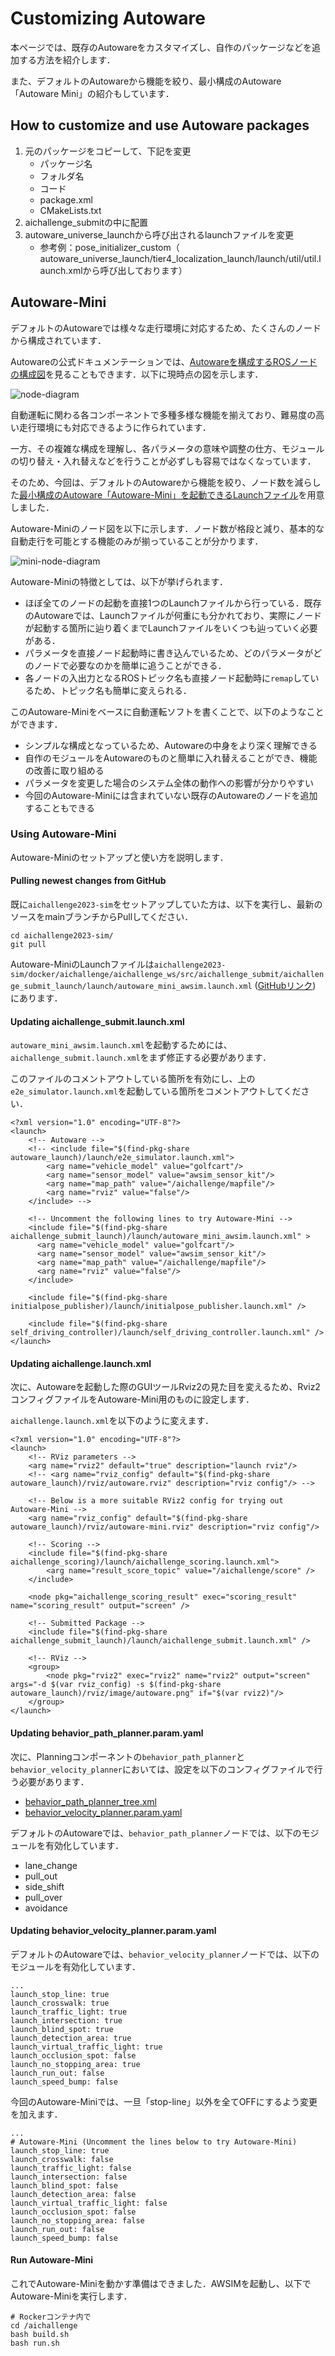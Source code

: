 # Customizing Autoware

本ページでは、既存のAutowareをカスタマイズし、自作のパッケージなどを追加する方法を紹介します．

また、デフォルトのAutowareから機能を絞り、最小構成のAutoware「Autoware Mini」の紹介もしています．
 
## How to customize and use Autoware packages

1. 元のパッケージをコピーして、下記を変更
     * パッケージ名
     * フォルダ名
     * コード
    *  package.xml
    * CMakeLists.txt
2. aichallenge_submitの中に配置
3. autoware_universe_launchから呼び出されるlaunchファイルを変更  
    * 参考例：pose_initializer_custom（ autoware_universe_launch/tier4_localization_launch/launch/util/util.launch.xmlから呼び出しております）


## Autoware-Mini

デフォルトのAutowareでは様々な走行環境に対応するため、たくさんのノードから構成されています．

Autowareの公式ドキュメンテーションでは、[Autowareを構成するROSノードの構成図](https://autowarefoundation.github.io/autoware-documentation/main/design/autoware-architecture/node-diagram/)を見ることもできます．以下に現時点の図を示します．

![node-diagram](../images/customize/autoware-node-diagram.png)

自動運転に関わる各コンポーネントで多種多様な機能を揃えており、難易度の高い走行環境にも対応できるように作られています．

一方、その複雑な構成を理解し、各パラメータの意味や調整の仕方、モジュールの切り替え・入れ替えなどを行うことが必ずしも容易ではなくなっています．

そのため、今回は、デフォルトのAutowareから機能を絞り、ノード数を減らした[最小構成のAutoware「Autoware-Mini」を起動できるLaunchファイル](https://github.com/AutomotiveAIChallenge/aichallenge2023-sim/blob/main/docker/aichallenge/aichallenge_ws/src/aichallenge_submit/aichallenge_submit_launch/launch/autoware_mini_awsim.launch.xml)を用意しました．

Autoware-Miniのノード図を以下に示します．ノード数が格段と減り、基本的な自動走行を可能とする機能のみが揃っていることが分かります．

![mini-node-diagram](../images/customize/autoware-mini-node-diagram.png)

Autoware-Miniの特徴としては、以下が挙げられます．

- ほぼ全てのノードの起動を直接1つのLaunchファイルから行っている．既存のAutowareでは、Launchファイルが何重にも分かれており、実際にノードが起動する箇所に辿り着くまでLaunchファイルをいくつも辿っていく必要がある．
- パラメータを直接ノード起動時に書き込んでいるため、どのパラメータがどのノードで必要なのかを簡単に追うことができる．
- 各ノードの入出力となるROSトピック名も直接ノード起動時に`remap`しているため、トピック名も簡単に変えられる．

このAutoware-Miniをベースに自動運転ソフトを書くことで、以下のようなことができます．

- シンプルな構成となっているため、Autowareの中身をより深く理解できる
- 自作のモジュールをAutowareのものと簡単に入れ替えることができ、機能の改善に取り組める
- パラメータを変更した場合のシステム全体の動作への影響が分かりやすい
- 今回のAutoware-Miniには含まれていない既存のAutowareのノードを追加することもできる

### Using Autoware-Mini

Autoware-Miniのセットアップと使い方を説明します．

#### Pulling newest changes from GitHub

既に`aichallenge2023-sim`をセットアップしていた方は、以下を実行し、最新のソースをmainブランチからPullしてください．

```
cd aichallenge2023-sim/
git pull
```

Autoware-MiniのLaunchファイルは`aichallenge2023-sim/docker/aichallenge/aichallenge_ws/src/aichallenge_submit/aichallenge_submit_launch/launch/autoware_mini_awsim.launch.xml` ([GitHubリンク](https://github.com/AutomotiveAIChallenge/aichallenge2023-sim/blob/main/docker/aichallenge/aichallenge_ws/src/aichallenge_submit/aichallenge_submit_launch/launch/autoware_mini_awsim.launch.xml)) にあります．


#### Updating aichallenge_submit.launch.xml

`autoware_mini_awsim.launch.xml`を起動するためには、`aichallenge_submit.launch.xml`をまず修正する必要があります．

このファイルのコメントアウトしている箇所を有効にし、上の`e2e_simulator.launch.xml`を起動している箇所をコメントアウトしてください．

```
<?xml version="1.0" encoding="UTF-8"?>
<launch>
    <!-- Autoware -->
    <!-- <include file="$(find-pkg-share autoware_launch)/launch/e2e_simulator.launch.xml">
        <arg name="vehicle_model" value="golfcart"/>
        <arg name="sensor_model" value="awsim_sensor_kit"/>
        <arg name="map_path" value="/aichallenge/mapfile"/>
        <arg name="rviz" value="false"/>
    </include> -->

    <!-- Uncomment the following lines to try Autoware-Mini -->
    <include file="$(find-pkg-share aichallenge_submit_launch)/launch/autoware_mini_awsim.launch.xml" >
      <arg name="vehicle_model" value="golfcart"/>
      <arg name="sensor_model" value="awsim_sensor_kit"/>
      <arg name="map_path" value="/aichallenge/mapfile"/>
      <arg name="rviz" value="false"/>
    </include>

    <include file="$(find-pkg-share initialpose_publisher)/launch/initialpose_publisher.launch.xml" />

    <include file="$(find-pkg-share self_driving_controller)/launch/self_driving_controller.launch.xml" />
</launch>
```

#### Updating aichallenge.launch.xml 

次に、Autowareを起動した際のGUIツールRviz2の見た目を変えるため、Rviz2コンフィグファイルをAutoware-Mini用のものに設定します．

`aichallenge.launch.xml`を以下のように変えます．

```
<?xml version="1.0" encoding="UTF-8"?>
<launch>
    <!-- RViz parameters -->
    <arg name="rviz2" default="true" description="launch rviz"/>
    <!-- <arg name="rviz_config" default="$(find-pkg-share autoware_launch)/rviz/autoware.rviz" description="rviz config"/> -->

    <!-- Below is a more suitable RViz2 config for trying out Autoware-Mini -->
    <arg name="rviz_config" default="$(find-pkg-share autoware_launch)/rviz/autoware-mini.rviz" description="rviz config"/>

    <!-- Scoring -->
    <include file="$(find-pkg-share aichallenge_scoring)/launch/aichallenge_scoring.launch.xml">
        <arg name="result_score_topic" value="/aichallenge/score" />
    </include>

    <node pkg="aichallenge_scoring_result" exec="scoring_result" name="scoring_result" output="screen" />

    <!-- Submitted Package -->
    <include file="$(find-pkg-share aichallenge_submit_launch)/launch/aichallenge_submit.launch.xml" />

    <!-- RViz -->
    <group>
        <node pkg="rviz2" exec="rviz2" name="rviz2" output="screen" args="-d $(var rviz_config) -s $(find-pkg-share autoware_launch)/rviz/image/autoware.png" if="$(var rviz2)"/>
    </group>
</launch>
```

#### Updating behavior_path_planner.param.yaml

次に、Planningコンポーネントの`behavior_path_planner`と`behavior_velocity_planner`においては、設定を以下のコンフィグファイルで行う必要があります．

- [behavior_path_planner_tree.xml](https://github.com/AutomotiveAIChallenge/aichallenge2023-integ/blob/main/docker/aichallenge/aichallenge_ws/src/aichallenge_submit/autoware_launch/autoware_launch/config/planning/scenario_planning/lane_driving/behavior_planning/behavior_path_planner/behavior_path_planner_tree.xml)
- [behavior_velocity_planner.param.yaml](https://github.com/AutomotiveAIChallenge/aichallenge2023-sim/blob/main/docker/aichallenge/aichallenge_ws/src/aichallenge_submit/autoware_launch/autoware_launch/config/planning/scenario_planning/lane_driving/behavior_planning/behavior_velocity_planner/behavior_velocity_planner.param.yaml)

デフォルトのAutowareでは、`behavior_path_planner`ノードでは、以下のモジュールを有効化しています．

- lane_change
- pull_out
- side_shift
- pull_over
- avoidance

#### Updating behavior_velocity_planner.param.yaml

デフォルトのAutowareでは、`behavior_velocity_planner`ノードでは、以下のモジュールを有効化しています．

```
...
launch_stop_line: true
launch_crosswalk: true
launch_traffic_light: true
launch_intersection: true
launch_blind_spot: true
launch_detection_area: true
launch_virtual_traffic_light: true
launch_occlusion_spot: false
launch_no_stopping_area: true
launch_run_out: false
launch_speed_bump: false
```

今回のAutoware-Miniでは、一旦「stop-line」以外を全てOFFにするよう変更を加えます．

```
...
# Autoware-Mini (Uncomment the lines below to try Autoware-Mini)
launch_stop_line: true
launch_crosswalk: false
launch_traffic_light: false
launch_intersection: false
launch_blind_spot: false
launch_detection_area: false
launch_virtual_traffic_light: false
launch_occlusion_spot: false
launch_no_stopping_area: false
launch_run_out: false
launch_speed_bump: false
```

#### Run Autoware-Mini

これでAutoware-Miniを動かす準備はできました．AWSIMを起動し、以下でAutoware-Miniを実行します．

```
# Rockerコンテナ内で
cd /aichallenge
bash build.sh
bash run.sh
```
